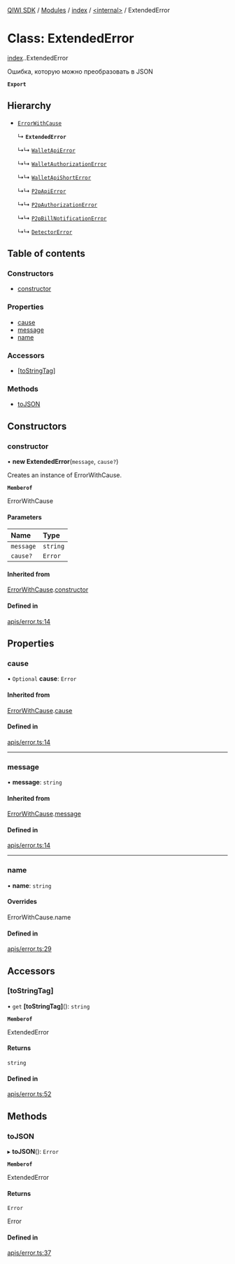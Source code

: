 [QIWI SDK](../README.md) / [Modules](../modules.md) / [index](../modules/index.md) / [<internal\>](../modules/index._internal_.md) / ExtendedError

# Class: ExtendedError

[index](../modules/index.md).[<internal>](../modules/index._internal_.md).ExtendedError

Ошибка, которую можно преобразовать в JSON

**`Export`**

## Hierarchy

- [`ErrorWithCause`](index._internal_.ErrorWithCause.md)

  ↳ **`ExtendedError`**

  ↳↳ [`WalletApiError`](index.QIWI.WalletApiError.md)

  ↳↳ [`WalletAuthorizationError`](index.QIWI.WalletAuthorizationError.md)

  ↳↳ [`WalletApiShortError`](index.QIWI.WalletApiShortError.md)

  ↳↳ [`P2pApiError`](index.QIWI.P2pApiError.md)

  ↳↳ [`P2pAuthorizationError`](index.QIWI.P2pAuthorizationError.md)

  ↳↳ [`P2pBillNotificationError`](index.QIWI.P2pBillNotificationError.md)

  ↳↳ [`DetectorError`](index.QIWI.DetectorError.md)

## Table of contents

### Constructors

- [constructor](index._internal_.ExtendedError.md#constructor)

### Properties

- [cause](index._internal_.ExtendedError.md#cause)
- [message](index._internal_.ExtendedError.md#message)
- [name](index._internal_.ExtendedError.md#name)

### Accessors

- [[toStringTag]](index._internal_.ExtendedError.md#[tostringtag])

### Methods

- [toJSON](index._internal_.ExtendedError.md#tojson)

## Constructors

### constructor

• **new ExtendedError**(`message`, `cause?`)

Creates an instance of ErrorWithCause.

**`Memberof`**

ErrorWithCause

#### Parameters

| Name | Type |
| :------ | :------ |
| `message` | `string` |
| `cause?` | `Error` |

#### Inherited from

[ErrorWithCause](index._internal_.ErrorWithCause.md).[constructor](index._internal_.ErrorWithCause.md#constructor)

#### Defined in

[apis/error.ts:14](https://github.com/AlexXanderGrib/node-qiwi-sdk/blob/4602c58/src/apis/error.ts#L14)

## Properties

### cause

• `Optional` **cause**: `Error`

#### Inherited from

[ErrorWithCause](index._internal_.ErrorWithCause.md).[cause](index._internal_.ErrorWithCause.md#cause)

#### Defined in

[apis/error.ts:14](https://github.com/AlexXanderGrib/node-qiwi-sdk/blob/4602c58/src/apis/error.ts#L14)

___

### message

• **message**: `string`

#### Inherited from

[ErrorWithCause](index._internal_.ErrorWithCause.md).[message](index._internal_.ErrorWithCause.md#message)

#### Defined in

[apis/error.ts:14](https://github.com/AlexXanderGrib/node-qiwi-sdk/blob/4602c58/src/apis/error.ts#L14)

___

### name

• **name**: `string`

#### Overrides

ErrorWithCause.name

#### Defined in

[apis/error.ts:29](https://github.com/AlexXanderGrib/node-qiwi-sdk/blob/4602c58/src/apis/error.ts#L29)

## Accessors

### [toStringTag]

• `get` **[toStringTag]**(): `string`

**`Memberof`**

ExtendedError

#### Returns

`string`

#### Defined in

[apis/error.ts:52](https://github.com/AlexXanderGrib/node-qiwi-sdk/blob/4602c58/src/apis/error.ts#L52)

## Methods

### toJSON

▸ **toJSON**(): `Error`

**`Memberof`**

ExtendedError

#### Returns

`Error`

Error

#### Defined in

[apis/error.ts:37](https://github.com/AlexXanderGrib/node-qiwi-sdk/blob/4602c58/src/apis/error.ts#L37)
